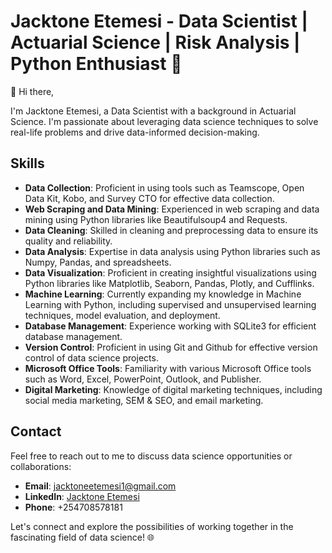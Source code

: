 # Jacktone Etemesi - Data Scientist | Actuarial Science | Risk Analysis | Python Enthusiast 🐍

👋 Hi there,

I'm Jacktone Etemesi, a Data Scientist with a background in Actuarial Science. I'm passionate about leveraging data science techniques to solve real-life problems and drive data-informed decision-making.

## Skills

- **Data Collection**: Proficient in using tools such as Teamscope, Open Data Kit, Kobo, and Survey CTO for effective data collection.
- **Web Scraping and Data Mining**: Experienced in web scraping and data mining using Python libraries like Beautifulsoup4 and Requests.
- **Data Cleaning**: Skilled in cleaning and preprocessing data to ensure its quality and reliability.
- **Data Analysis**: Expertise in data analysis using Python libraries such as Numpy, Pandas, and spreadsheets.
- **Data Visualization**: Proficient in creating insightful visualizations using Python libraries like Matplotlib, Seaborn, Pandas, Plotly, and Cufflinks.
- **Machine Learning**: Currently expanding my knowledge in Machine Learning with Python, including supervised and unsupervised learning techniques, model evaluation, and deployment.
- **Database Management**: Experience working with SQLite3 for efficient database management.
- **Version Control**: Proficient in using Git and Github for effective version control of data science projects.
- **Microsoft Office Tools**: Familiarity with various Microsoft Office tools such as Word, Excel, PowerPoint, Outlook, and Publisher.
- **Digital Marketing**: Knowledge of digital marketing techniques, including social media marketing, SEM & SEO, and email marketing.

## Contact

Feel free to reach out to me to discuss data science opportunities or collaborations:

- **Email**: jacktoneetemesi1@gmail.com
- **LinkedIn**: [Jacktone Etemesi](https://www.linkedin.com/in/jacktone-etemesi-a4a6b5144/)
- **Phone**: +254708578181

Let's connect and explore the possibilities of working together in the fascinating field of data science! 🌐
